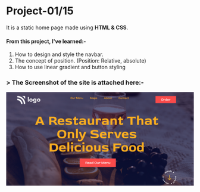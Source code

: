 # Project-01/15 
It is a static home page made using **HTML & CSS**.

#### From this project, I've learned:-

1. How to design and style the navbar.
2. The concept of position. (Position: Relative, absolute)
3. How to use linear gradient and button styling

### > The Screenshot of the site is attached here:-

![Project-1 ScreenShot:](SS2.png "Food Restraunt home page")
